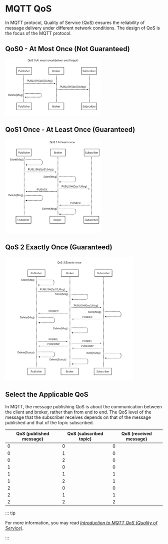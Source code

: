 # MQTT QoS
In MQTT protocol, Quality of Service (QoS) ensures the reliability of message delivery under different network conditions. The design of QoS is the focus of the MQTT protocol.

## QoS0 - At Most Once (Not Guaranteed)

<img src="./assets/mqtt-qos0.png" alt="MQTT QoS0" style="zoom:30%;" />

## QoS1 Once - At Least Once (Guaranteed)

<img src="./assets/mqtt-qos1.png" alt="MQTT QoS1" style="zoom:30%;" />

## QoS 2 Exactly Once (Guaranteed)

<img src="./assets/mqtt-qos2.png" alt="MQTT QoS2" style="zoom:40%;" />

## Select the Applicable QoS

In MQTT, the message publishing QoS is about the communication between the client and broker, rather than from end to end. The QoS level of the message that the subscriber receives depends on that of the message published and that of the topic subscribed.

| QoS (published message) | QoS (subscribed topic) | QoS (received message) |
| ----------------------- | ---------------------- | ---------------------- |
| 0                       | 0                      | 0                      |
| 0                       | 1                      | 0                      |
| 0                       | 2                      | 0                      |
| 1                       | 0                      | 0                      |
| 1                       | 1                      | 1                      |
| 1                       | 2                      | 1                      |
| 2                       | 0                      | 0                      |
| 2                       | 1                      | 1                      |
| 2                       | 2                      | 2                      |

::: tip

For more information, you may read [*Introduction to MQTT QoS (Quality of Service)*](https://www.emqx.com/en/blog/introduction-to-mqtt-qos).

:::
